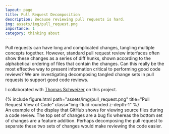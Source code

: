 ```yaml
---
layout: page
title: Pull Request Decomposition
description: Because reviewing pull requests is hard.
img: assets/img/pull_request.png
importance: 1
category: thinking about
---
```


   Pull requests can have long and complicated changes, tangling multiple concepts together.
    However, standard pull request review interfaces often show these changes
    as a series of diff hunks, shown according to the alphabetical ordering of files
    that contain the changes. Can this really be the most effective way to present information
    critical to performing good code reviews? We are investigating decomposing tangled change sets in pull requests
    to support good code reviews.

I collaborated with <a href="https://thomsch.github.io/">Thomas Schweizer</a> on this project.

   <div class="row">
    <div class="col-sm mt-3 mt-md-0">
        {% include figure.html path="assets/img/pull_request.png" title="Pull Request View of Code" class="img-fluid rounded z-depth-1" %}
    </div>
</div>
<div class="caption">
    An example of the display that GitHub shows for viewing source files during a code review. The top set of changes are a bug fix whereas the bottom set of changes are a feature addition. Perhaps decomposing the pull request to separate these two sets of changes would make reviewing the code easier.
</div>

